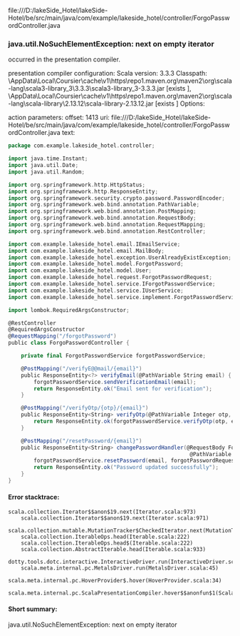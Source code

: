 file:///D:/lakeSide_Hotel/lakeSide-Hotel/be/src/main/java/com/example/lakeside_hotel/controller/ForgoPasswordController.java
### java.util.NoSuchElementException: next on empty iterator

occurred in the presentation compiler.

presentation compiler configuration:
Scala version: 3.3.3
Classpath:
<HOME>\AppData\Local\Coursier\cache\v1\https\repo1.maven.org\maven2\org\scala-lang\scala3-library_3\3.3.3\scala3-library_3-3.3.3.jar [exists ], <HOME>\AppData\Local\Coursier\cache\v1\https\repo1.maven.org\maven2\org\scala-lang\scala-library\2.13.12\scala-library-2.13.12.jar [exists ]
Options:



action parameters:
offset: 1413
uri: file:///D:/lakeSide_Hotel/lakeSide-Hotel/be/src/main/java/com/example/lakeside_hotel/controller/ForgoPasswordController.java
text:
```scala
package com.example.lakeside_hotel.controller;

import java.time.Instant;
import java.util.Date;
import java.util.Random;

import org.springframework.http.HttpStatus;
import org.springframework.http.ResponseEntity;
import org.springframework.security.crypto.password.PasswordEncoder;
import org.springframework.web.bind.annotation.PathVariable;
import org.springframework.web.bind.annotation.PostMapping;
import org.springframework.web.bind.annotation.RequestBody;
import org.springframework.web.bind.annotation.RequestMapping;
import org.springframework.web.bind.annotation.RestController;

import com.example.lakeside_hotel.email.IEmailService;
import com.example.lakeside_hotel.email.MailBody;
import com.example.lakeside_hotel.exception.UserAlreadyExistException;
import com.example.lakeside_hotel.model.ForgotPassword;
import com.example.lakeside_hotel.model.User;
import com.example.lakeside_hotel.request.ForgotPasswordRequest;
import com.example.lakeside_hotel.service.IForgotPasswordService;
import com.example.lakeside_hotel.service.IUserService;
import com.example.lakeside_hotel.service.implement.ForgotPasswordService;

import lombok.RequiredArgsConstructor;

@RestController
@RequiredArgsConstructor
@RequestMapping("/forgotPassword")
public class ForgoPasswordController {

    private final ForgotPasswordService forgotPasswordService;

    @PostMapping("/verifyE@@mail/{email}")
    public ResponseEntity<?> verifyEmail(@PathVariable String email) {
        forgotPasswordService.sendVerificationEmail(email);
        return ResponseEntity.ok("Email sent for verification");
    }

    @PostMapping("/verifyOtp/{otp}/{email}")
    public ResponseEntity<String> verifyOtp(@PathVariable Integer otp, @PathVariable String email) {
        return ResponseEntity.ok(forgotPasswordService.verifyOtp(otp, email));
    }

    @PostMapping("/resetPassword/{email}")
    public ResponseEntity<String> changePasswordHandler(@RequestBody ForgotPasswordRequest forgotPasswordRequest,
                                                         @PathVariable String email) {
        forgotPasswordService.resetPassword(email, forgotPasswordRequest.getNewPassword(), forgotPasswordRequest.getConfirmPassword());
        return ResponseEntity.ok("Password updated successfully");
    }
}

```



#### Error stacktrace:

```
scala.collection.Iterator$$anon$19.next(Iterator.scala:973)
	scala.collection.Iterator$$anon$19.next(Iterator.scala:971)
	scala.collection.mutable.MutationTracker$CheckedIterator.next(MutationTracker.scala:76)
	scala.collection.IterableOps.head(Iterable.scala:222)
	scala.collection.IterableOps.head$(Iterable.scala:222)
	scala.collection.AbstractIterable.head(Iterable.scala:933)
	dotty.tools.dotc.interactive.InteractiveDriver.run(InteractiveDriver.scala:168)
	scala.meta.internal.pc.MetalsDriver.run(MetalsDriver.scala:45)
	scala.meta.internal.pc.HoverProvider$.hover(HoverProvider.scala:34)
	scala.meta.internal.pc.ScalaPresentationCompiler.hover$$anonfun$1(ScalaPresentationCompiler.scala:368)
```
#### Short summary: 

java.util.NoSuchElementException: next on empty iterator
